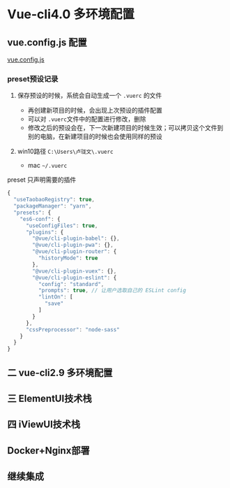 # Vue-cli4.0 多环境配置



## vue.config.js 配置

[vue.config.js](./vue.config.js ':include')


### preset预设记录

1. 保存预设的时候，系统会自动生成一个 `.vuerc` 的文件
	- 再创建新项目的时候，会出现上次预设的插件配置
	- 可以对 `.vuerc`文件中的配置进行修改，删除
	- 修改之后的预设会在，下一次新建项目的时候生效；可以拷贝这个文件到别的电脑，在新建项目的时候也会使用同样的预设

2. win10路径 `C:\Users\卢珑文\.vuerc`
	- mac ` ~/.vuerc `

preset 只声明需要的插件

```js
{
  "useTaobaoRegistry": true,
  "packageManager": "yarn",
  "presets": {
    "es6-conf": {
      "useConfigFiles": true,
      "plugins": {
        "@vue/cli-plugin-babel": {},
        "@vue/cli-plugin-pwa": {},
        "@vue/cli-plugin-router": {
          "historyMode": true
        },
        "@vue/cli-plugin-vuex": {},
        "@vue/cli-plugin-eslint": {
          "config": "standard",
          "prompts": true, // 让用户选取自己的 ESLint config
          "lintOn": [
            "save"
          ]
        }
      },
      "cssPreprocessor": "node-sass"
    }
  }
}
```


## 二 vue-cli2.9 多环境配置


## 三 ElementUI技术栈


## 四 iViewUI技术栈


## Docker+Nginx部署


## 继续集成
